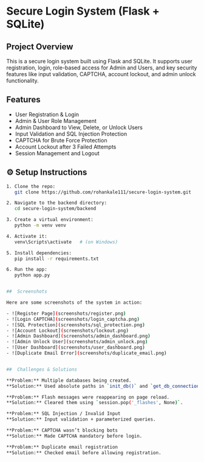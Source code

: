 # Secure Login System (Flask + SQLite)

##  Project Overview

This is a secure login system built using Flask and SQLite. It supports user registration, login, role-based access for Admin and Users, and key security features like input validation, CAPTCHA, account lockout, and admin unlock functionality.

##  Features

- User Registration & Login
- Admin & User Role Management
- Admin Dashboard to View, Delete, or Unlock Users
- Input Validation and SQL Injection Protection
- CAPTCHA for Brute Force Protection
- Account Lockout after 3 Failed Attempts
- Session Management and Logout

## ⚙ Setup Instructions

```bash
1. Clone the repo:
   git clone https://github.com/rohankale111/secure-login-system.git

2. Navigate to the backend directory:
   cd secure-login-system/backend

3. Create a virtual environment:
   python -m venv venv

4. Activate it:
   venv\Scripts\activate   # (on Windows)

5. Install dependencies:
   pip install -r requirements.txt

6. Run the app:
   python app.py


##  Screenshots

Here are some screenshots of the system in action:

- ![Register Page](screenshots/register.png)
- ![Login CAPTCHA](screenshots/login_captcha.png)
- ![SQL Protection](screenshots/sql_protection.png)
- ![Account Lockout](screenshots/lockout.png)
- ![Admin Dashboard](screenshots/admin_dashboard.png)
- ![Admin Unlock User](screenshots/admin_unlock.png)
- ![User Dashboard](screenshots/user_dashboard.png)
- ![Duplicate Email Error](screenshots/duplicate_email.png)


##  Challenges & Solutions

**Problem:** Multiple databases being created.  
**Solution:** Used absolute paths in `init_db()` and `get_db_connection()`.

**Problem:** Flash messages were reappearing on page reload.  
**Solution:** Cleared them using `session.pop('_flashes', None)`.

**Problem:** SQL Injection / Invalid Input  
**Solution:** Input validation + parameterized queries.

**Problem:** CAPTCHA wasn’t blocking bots  
**Solution:** Made CAPTCHA mandatory before login.

**Problem:** Duplicate email registration  
**Solution:** Checked email before allowing registration.
